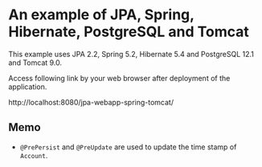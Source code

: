 An example of JPA, Spring, Hibernate, PostgreSQL and Tomcat
============
This example uses JPA 2.2, Spring 5.2, Hibernate 5.4 and PostgreSQL 12.1 and Tomcat 9.0.

Access following link by your web browser after deployment of the application.

http://localhost:8080/jpa-webapp-spring-tomcat/

## Memo
 * `@PrePersist` and `@PreUpdate` are used to update the time stamp of `Account`.
